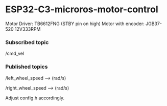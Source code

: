 # ESP32-C3-microros-motor-control
Motor Driver: TB6612FNG (STBY pin on high)
Motor with encoder: JGB37-520 12V333RPM

### Subscribed topic

/cmd_vel

### Published topics

/left_wheel_speed --> (rad/s)

/right_wheel_speed --> (rad/s)

Adjust config.h accordingly.
